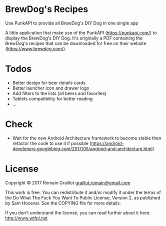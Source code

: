 # BrewDog's Recipes
Use PunkAPI to provide all BrewDog's DIY Dog in one single app

A little application that make use of the PunkAPI (https://punkapi.com/) to display the 
BrewDog's DIY Dog. It's originally a PDF containing the BrewDog's recipes
that can be downloaded for free on their website (https://www.brewdog.com/).


# Todos
- Better design for beer details cards
- Better launcher icon and drawer logo
- Add filters to the lists (all beers and favorites)
- Tablets compatibility for better reading
- ...

# Check
- Wait for the new Android Architecture framework to become stable
then refactor the code to use it if possible
(https://android-developers.googleblog.com/2017/05/android-and-architecture.html)


# License
Copyright © 2017 Romain Graillot <graillot.romain@gmail.com>

This work is free. You can redistribute it and/or modify it under the
terms of the Do What The Fuck You Want To Public License, Version 2,
as published by Sam Hocevar. See the COPYING file for more details.

If you don't understand the license, you can read further about it here: http://www.wtfpl.net
